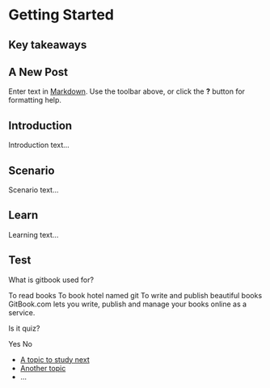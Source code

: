 # Getting Started
## Key takeaways

## A New Post

Enter text in [Markdown](http://daringfireball.net/projects/markdown/). Use the toolbar above, or click the **?** button for formatting help.



## Introduction

Introduction text...


## Scenario

Scenario text...


## Learn

Learning text...


## Test

<quiz name="Gitbook Quiz">
    <question multiple>
        <p>What is gitbook used for?</p>
        <answer correct>To read books</answer>
        <answer>To book hotel named git</answer>
        <answer correct>To write and publish beautiful books</answer>
        <explanation>GitBook.com lets you write, publish and manage your books online as a service.</explanation>
    </question>
    <question>
        <p>Is it quiz?</p>
        <answer correct>Yes</answer>
        <answer>No</answer>
    </question>
</quiz>


 * [A topic to study next](en/topics/_topic/_unit/index.md)
 * [Another topic](en/topics/_topic/_unit/index.md)
 * ...

